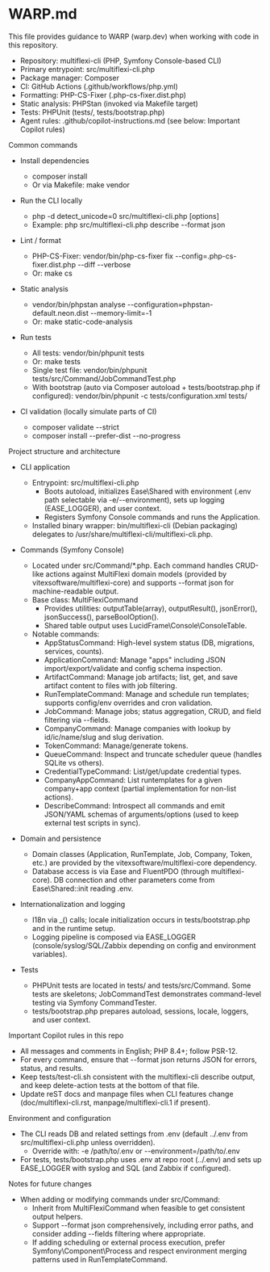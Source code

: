 # WARP.md

This file provides guidance to WARP (warp.dev) when working with code in this repository.

- Repository: multiflexi-cli (PHP, Symfony Console-based CLI)
- Primary entrypoint: src/multiflexi-cli.php
- Package manager: Composer
- CI: GitHub Actions (.github/workflows/php.yml)
- Formatting: PHP-CS-Fixer (.php-cs-fixer.dist.php)
- Static analysis: PHPStan (invoked via Makefile target)
- Tests: PHPUnit (tests/, tests/bootstrap.php)
- Agent rules: .github/copilot-instructions.md (see below: Important Copilot rules)

Common commands

- Install dependencies
  - composer install
  - Or via Makefile: make vendor

- Run the CLI locally
  - php -d detect_unicode=0 src/multiflexi-cli.php <command> [options]
  - Example: php src/multiflexi-cli.php describe --format json

- Lint / format
  - PHP-CS-Fixer: vendor/bin/php-cs-fixer fix --config=.php-cs-fixer.dist.php --diff --verbose
  - Or: make cs

- Static analysis
  - vendor/bin/phpstan analyse --configuration=phpstan-default.neon.dist --memory-limit=-1
  - Or: make static-code-analysis

- Run tests
  - All tests: vendor/bin/phpunit tests
  - Or: make tests
  - Single test file: vendor/bin/phpunit tests/src/Command/JobCommandTest.php
  - With bootstrap (auto via Composer autoload + tests/bootstrap.php if configured): vendor/bin/phpunit -c tests/configuration.xml tests/

- CI validation (locally simulate parts of CI)
  - composer validate --strict
  - composer install --prefer-dist --no-progress

Project structure and architecture

- CLI application
  - Entrypoint: src/multiflexi-cli.php
    - Boots autoload, initializes Ease\Shared with environment (.env path selectable via -e/--environment), sets up logging (EASE_LOGGER), and user context.
    - Registers Symfony Console commands and runs the Application.
  - Installed binary wrapper: bin/multiflexi-cli (Debian packaging) delegates to /usr/share/multiflexi-cli/multiflexi-cli.php.

- Commands (Symfony Console)
  - Located under src/Command/*.php. Each command handles CRUD-like actions against MultiFlexi domain models (provided by vitexsoftware/multiflexi-core) and supports --format json for machine-readable output.
  - Base class: MultiFlexiCommand
    - Provides utilities: outputTable(array), outputResult(), jsonError(), jsonSuccess(), parseBoolOption().
    - Shared table output uses LucidFrame\Console\ConsoleTable.
  - Notable commands:
    - AppStatusCommand: High-level system status (DB, migrations, services, counts).
    - ApplicationCommand: Manage "apps" including JSON import/export/validate and config schema inspection.
    - ArtifactCommand: Manage job artifacts; list, get, and save artifact content to files with job filtering.
    - RunTemplateCommand: Manage and schedule run templates; supports config/env overrides and cron validation.
    - JobCommand: Manage jobs; status aggregation, CRUD, and field filtering via --fields.
    - CompanyCommand: Manage companies with lookup by id/ic/name/slug and slug derivation.
    - TokenCommand: Manage/generate tokens.
    - QueueCommand: Inspect and truncate scheduler queue (handles SQLite vs others).
    - CredentialTypeCommand: List/get/update credential types.
    - CompanyAppCommand: List runtemplates for a given company+app context (partial implementation for non-list actions).
    - DescribeCommand: Introspect all commands and emit JSON/YAML schemas of arguments/options (used to keep external test scripts in sync).

- Domain and persistence
  - Domain classes (Application, RunTemplate, Job, Company, Token, etc.) are provided by the vitexsoftware/multiflexi-core dependency.
  - Database access is via Ease and FluentPDO (through multiflexi-core). DB connection and other parameters come from Ease\Shared::init reading .env.

- Internationalization and logging
  - I18n via _() calls; locale initialization occurs in tests/bootstrap.php and in the runtime setup.
  - Logging pipeline is composed via EASE_LOGGER (console/syslog/SQL/Zabbix depending on config and environment variables).

- Tests
  - PHPUnit tests are located in tests/ and tests/src/Command. Some tests are skeletons; JobCommandTest demonstrates command-level testing via Symfony CommandTester.
  - tests/bootstrap.php prepares autoload, sessions, locale, loggers, and user context.

Important Copilot rules in this repo

- All messages and comments in English; PHP 8.4+; follow PSR-12.
- For every command, ensure that --format json returns JSON for errors, status, and results.
- Keep tests/test-cli.sh consistent with the multiflexi-cli describe output, and keep delete-action tests at the bottom of that file.
- Update reST docs and manpage files when CLI features change (doc/multiflexi-cli.rst, manpage/multiflexi-cli.1 if present).

Environment and configuration

- The CLI reads DB and related settings from .env (default ../.env from src/multiflexi-cli.php unless overridden).
  - Override with: -e /path/to/.env or --environment=/path/to/.env
- For tests, tests/bootstrap.php uses .env at repo root (../.env) and sets up EASE_LOGGER with syslog and SQL (and Zabbix if configured).

Notes for future changes

- When adding or modifying commands under src/Command:
  - Inherit from MultiFlexiCommand when feasible to get consistent output helpers.
  - Support --format json comprehensively, including error paths, and consider adding --fields filtering where appropriate.
  - If adding scheduling or external process execution, prefer Symfony\Component\Process and respect environment merging patterns used in RunTemplateCommand.


